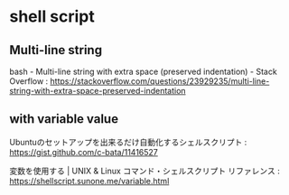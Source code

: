 # shell script

## Multi-line string

bash - Multi-line string with extra space (preserved indentation) - Stack Overflow
: https://stackoverflow.com/questions/23929235/multi-line-string-with-extra-space-preserved-indentation



## with variable value

Ubuntuのセットアップを出来るだけ自動化するシェルスクリプト
: https://gist.github.com/c-bata/11416527

変数を使用する | UNIX & Linux コマンド・シェルスクリプト リファレンス
: https://shellscript.sunone.me/variable.html

